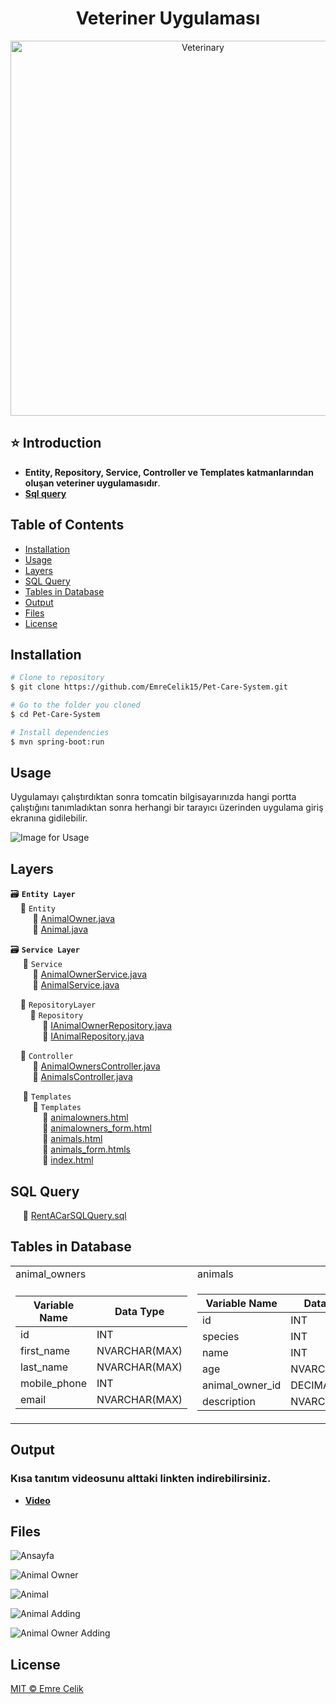 <h1 align="center">Veteriner Uygulaması</h1> 

<p align="center">
  <img src="https://github.com/EmreCelik15/Pet-Care-System/blob/main/src/main/resources/static/images/resimmmm.jpg" width="600" alt="Veterinary">
</p>

## ⭐ Introduction 
- **Entity, Repository, Service, Controller ve Templates katmanlarından oluşan veteriner uygulamasıdır**. 
- **[Sql query](https://github.com/EmreCelik15/Pet-Care-System/blob/main/script.sql)**


## Table of Contents
- [Installation](#installation)
- [Usage](#usage)
- [Layers](#layers)
- [SQL Query](#sql-query)
- [Tables in Database](#tables-in-database)
- [Output](#output)
- [Files](#files)
- [License](#license)


## Installation
```bash
# Clone to repository
$ git clone https://github.com/EmreCelik15/Pet-Care-System.git

# Go to the folder you cloned
$ cd Pet-Care-System

# Install dependencies
$ mvn spring-boot:run
```

## Usage 
Uygulamayı çalıştırdıktan sonra tomcatin bilgisayarınızda hangi portta çalıştığını tanımladıktan sonra herhangi bir tarayıcı üzerinden uygulama giriş ekranına gidilebilir.

![Image for Usage](https://github.com/EmreCelik15/Pet-Care-System/blob/main/src/main/resources/static/images/Port.PNG)


## Layers
🗃 **``Entity Layer``** <br>
&nbsp;&nbsp;&nbsp;&nbsp;📂 ``Entity`` <br>
&nbsp;&nbsp;&nbsp;&nbsp;&nbsp;&nbsp;&nbsp;&nbsp; 📃 [AnimalOwner.java](https://github.com/EmreCelik15/Pet-Care-System/blob/main/src/main/java/com/uygulama/ecdemo/entity/AnimalOwner.java) <br>
&nbsp;&nbsp;&nbsp;&nbsp;&nbsp;&nbsp;&nbsp;&nbsp; 📃 [Animal.java](https://github.com/EmreCelik15/Pet-Care-System/blob/main/src/main/java/com/uygulama/ecdemo/entity/Animal.java) <br>


🗃 **``Service Layer``** <br>
&nbsp;&nbsp;&nbsp;&nbsp; 📂 ``Service`` <br>
&nbsp;&nbsp;&nbsp;&nbsp;&nbsp;&nbsp;&nbsp;&nbsp; 📃 [AnimalOwnerService.java](https://github.com/EmreCelik15/Pet-Care-System/blob/main/src/main/java/com/uygulama/ecdemo/service/AnimalOwnerService.java) <br>
&nbsp;&nbsp;&nbsp;&nbsp;&nbsp;&nbsp;&nbsp;&nbsp; 📃 [AnimalService.java](https://github.com/EmreCelik15/Pet-Care-System/blob/main/src/main/java/com/uygulama/ecdemo/service/AnimalService.java) <br>


&nbsp;&nbsp;&nbsp;&nbsp;📂 ``RepositoryLayer`` <br>
&nbsp;&nbsp;&nbsp;&nbsp;&nbsp;&nbsp;&nbsp;&nbsp;📂 ``Repository`` <br>
&nbsp;&nbsp;&nbsp;&nbsp;&nbsp;&nbsp;&nbsp;&nbsp;&nbsp;&nbsp;&nbsp;&nbsp; 📃 [IAnimalOwnerRepository.java](https://github.com/EmreCelik15/Pet-Care-System/blob/main/src/main/java/com/uygulama/ecdemo/repository/IAnimalOwnerRepository.java) <br>
&nbsp;&nbsp;&nbsp;&nbsp;&nbsp;&nbsp;&nbsp;&nbsp;&nbsp;&nbsp;&nbsp;&nbsp; 📃 [IAnimalRepository.java](https://github.com/EmreCelik15/Pet-Care-System/blob/main/src/main/java/com/uygulama/ecdemo/repository/IAnimalRepository.java) <br>

&nbsp;&nbsp;&nbsp;&nbsp;📂 ``Controller`` <br>
&nbsp;&nbsp;&nbsp;&nbsp;&nbsp;&nbsp;&nbsp;&nbsp; 📃 [AnimalOwnersController.java](https://github.com/EmreCelik15/Pet-Care-System/blob/main/src/main/java/com/uygulama/ecdemo/controller/AnimalOwnersController.java) <br>
&nbsp;&nbsp;&nbsp;&nbsp;&nbsp;&nbsp;&nbsp;&nbsp; 📃 [AnimalsController.java](https://github.com/EmreCelik15/Pet-Care-System/blob/main/src/main/java/com/uygulama/ecdemo/controller/AnimalsController.java) <br>

&nbsp;&nbsp;&nbsp;&nbsp; 📂 ``Templates`` <br>
&nbsp;&nbsp;&nbsp;&nbsp;&nbsp;&nbsp;&nbsp;&nbsp; 📂 ``Templates`` <br>
&nbsp;&nbsp;&nbsp;&nbsp;&nbsp;&nbsp;&nbsp;&nbsp;&nbsp;&nbsp;&nbsp;&nbsp; 📃 [animalowners.html](https://github.com/EmreCelik15/Pet-Care-System/blob/main/src/main/resources/templates/animalowners.html) <br>
&nbsp;&nbsp;&nbsp;&nbsp;&nbsp;&nbsp;&nbsp;&nbsp;&nbsp;&nbsp;&nbsp;&nbsp; 📃 [animalowners_form.html](https://github.com/EmreCelik15/Pet-Care-System/blob/main/src/main/resources/templates/animalowners_form.html) <br>
&nbsp;&nbsp;&nbsp;&nbsp;&nbsp;&nbsp;&nbsp;&nbsp;&nbsp;&nbsp;&nbsp;&nbsp; 📃 [animals.html](https://github.com/EmreCelik15/Pet-Care-System/blob/main/src/main/resources/templates/animals.html) <br>
&nbsp;&nbsp;&nbsp;&nbsp;&nbsp;&nbsp;&nbsp;&nbsp;&nbsp;&nbsp;&nbsp;&nbsp; 📃 [animals_form.htmls](https://github.com/EmreCelik15/Pet-Care-System/blob/main/src/main/resources/templates/animals_form.html) <br>
&nbsp;&nbsp;&nbsp;&nbsp;&nbsp;&nbsp;&nbsp;&nbsp;&nbsp;&nbsp;&nbsp;&nbsp; 📃 [index.html](https://github.com/EmreCelik15/Pet-Care-System/blob/main/src/main/resources/templates/index.html) <br>



## SQL Query
&nbsp;&nbsp;&nbsp;&nbsp; 📃 [RentACarSQLQuery.sql](https://github.com/EmreCelik15/Pet-Care-System/blob/main/script.sql)


## Tables in Database
<table>
  <tr>
     <td>animal_owners</td>
     <td>animals</td>
  </tr>
  <tr>
    <td>
  
Variable Name | Data Type
------------ | -------------
id | INT
first_name | NVARCHAR(MAX)
last_name | NVARCHAR(MAX)
mobile_phone | INT
email | NVARCHAR(MAX)
   
   </td>
    <td>
  
Variable Name | Data Type
------------ | -------------
id | INT
species | INT
name | INT
age | NVARCHAR(25)
animal_owner_id | DECIMAL
description | NVARCHAR(25)

   
   </td>
  </tr>
 </table>

## Output
### Kısa tanıtım videosunu alttaki linkten indirebilirsiniz.
- **[Video](https://github.com/EmreCelik15/Pet-Care-System/blob/main/Video_22-04-17_15-52-55.mp4)**

## Files

![Ansayfa](https://github.com/EmreCelik15/Pet-Care-System/blob/main/src/main/resources/static/images/Anasayfa.PNG)

![Animal Owner](https://github.com/EmreCelik15/Pet-Care-System/blob/main/src/main/resources/static/images/Sahippp.PNG)

![Animal](https://github.com/EmreCelik15/Pet-Care-System/blob/main/src/main/resources/static/images/HayvaList.PNG)

![Animal Adding](https://github.com/EmreCelik15/Pet-Care-System/blob/main/src/main/resources/static/images/HayvaEkle.PNG)

![Animal Owner Adding](https://github.com/EmreCelik15/Pet-Care-System/blob/main/src/main/resources/static/images/SahipEkleme.PNG)



## License
[MIT © Emre Celik](https://github.com/EmreCelik15/Pet-Care-System/blob/main/LICENSE)  
